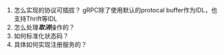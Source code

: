 1. 怎么实现的协议可插拔？ gRPC除了使用默认的protocal buffer作为IDL，也支持Thrift等IDL
2. 怎么处理***取消***操作的？
3. 如何标准化状态码？
4. 具体如何实现注册服务的？